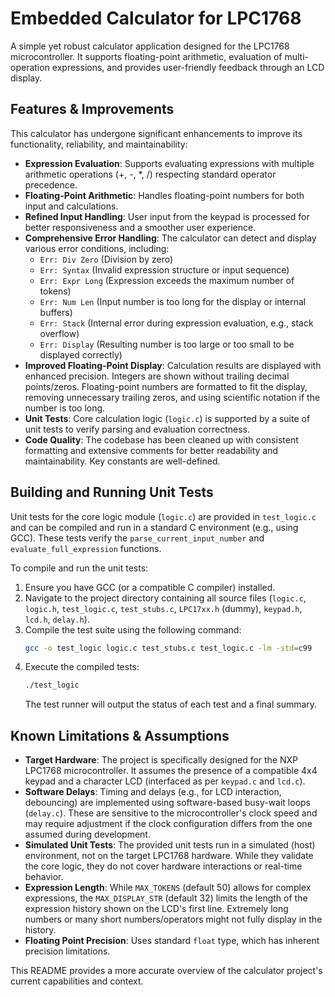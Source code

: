 # Embedded Calculator for LPC1768

A simple yet robust calculator application designed for the LPC1768 microcontroller. It supports floating-point arithmetic, evaluation of multi-operation expressions, and provides user-friendly feedback through an LCD display.

## Features & Improvements

This calculator has undergone significant enhancements to improve its functionality, reliability, and maintainability:

*   **Expression Evaluation**: Supports evaluating expressions with multiple arithmetic operations (+, -, \*, /) respecting standard operator precedence.
*   **Floating-Point Arithmetic**: Handles floating-point numbers for both input and calculations.
*   **Refined Input Handling**: User input from the keypad is processed for better responsiveness and a smoother user experience.
*   **Comprehensive Error Handling**: The calculator can detect and display various error conditions, including:
    *   `Err: Div Zero` (Division by zero)
    *   `Err: Syntax` (Invalid expression structure or input sequence)
    *   `Err: Expr Long` (Expression exceeds the maximum number of tokens)
    *   `Err: Num Len` (Input number is too long for the display or internal buffers)
    *   `Err: Stack` (Internal error during expression evaluation, e.g., stack overflow)
    *   `Err: Display` (Resulting number is too large or too small to be displayed correctly)
*   **Improved Floating-Point Display**: Calculation results are displayed with enhanced precision. Integers are shown without trailing decimal points/zeros. Floating-point numbers are formatted to fit the display, removing unnecessary trailing zeros, and using scientific notation if the number is too long.
*   **Unit Tests**: Core calculation logic (`logic.c`) is supported by a suite of unit tests to verify parsing and evaluation correctness.
*   **Code Quality**: The codebase has been cleaned up with consistent formatting and extensive comments for better readability and maintainability. Key constants are well-defined.

## Building and Running Unit Tests

Unit tests for the core logic module (`logic.c`) are provided in `test_logic.c` and can be compiled and run in a standard C environment (e.g., using GCC). These tests verify the `parse_current_input_number` and `evaluate_full_expression` functions.

To compile and run the unit tests:

1.  Ensure you have GCC (or a compatible C compiler) installed.
2.  Navigate to the project directory containing all source files (`logic.c`, `logic.h`, `test_logic.c`, `test_stubs.c`, `LPC17xx.h` (dummy), `keypad.h`, `lcd.h`, `delay.h`).
3.  Compile the test suite using the following command:
    ```bash
    gcc -o test_logic logic.c test_stubs.c test_logic.c -lm -std=c99
    ```
4.  Execute the compiled tests:
    ```bash
    ./test_logic
    ```
    The test runner will output the status of each test and a final summary.

## Known Limitations & Assumptions

*   **Target Hardware**: The project is specifically designed for the NXP LPC1768 microcontroller. It assumes the presence of a compatible 4x4 keypad and a character LCD (interfaced as per `keypad.c` and `lcd.c`).
*   **Software Delays**: Timing and delays (e.g., for LCD interaction, debouncing) are implemented using software-based busy-wait loops (`delay.c`). These are sensitive to the microcontroller's clock speed and may require adjustment if the clock configuration differs from the one assumed during development.
*   **Simulated Unit Tests**: The provided unit tests run in a simulated (host) environment, not on the target LPC1768 hardware. While they validate the core logic, they do not cover hardware interactions or real-time behavior.
*   **Expression Length**: While `MAX_TOKENS` (default 50) allows for complex expressions, the `MAX_DISPLAY_STR` (default 32) limits the length of the expression history shown on the LCD's first line. Extremely long numbers or many short numbers/operators might not fully display in the history.
*   **Floating Point Precision**: Uses standard `float` type, which has inherent precision limitations.

This README provides a more accurate overview of the calculator project's current capabilities and context.
